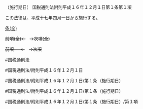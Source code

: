 （施行期日）
国税通則法附則平成１６年１２月１日第１条第１項

この法律は、平成十七年四月一日から施行する。

[条(全)](国税通則法＿＿＿＿附則平成１６年１２月１日第１条_.md)

~~前項(全)←~~　~~→次項(全)~~

~~前項 　 ←~~　~~→次項~~



#国税通則法

#国税通則法/附則平成１６年１２月１日

#国税通則法/附則平成１６年１２月１日/第１条（施行期日）

#国税通則法/附則平成１６年１２月１日/第１条（施行期日）

#国税通則法/附則平成１６年１２月１日/第１条（施行期日）/第１項


